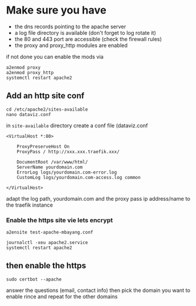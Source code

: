 
# Make sure you have 

- the dns records pointing to the apache server
- a log file directory is available (don't forget to log rotate it)
- the 80 and 443 port are accessible (check the firewall rules)
- the proxy and proxy_http modules are enabled

if not done you can enable the mods via 

```
a2enmod proxy
a2enmod proxy_http
systemctl restart apache2
```

## Add an http site conf

```
cd /etc/apache2/sites-available
nano dataviz.conf
```

in `site-available` directory create a conf file (dataviz.conf


```
<VirtualHost *:80>

    ProxyPreserveHost On
    ProxyPass / http://xxx.xxx.traefik.xxx/

    DocumentRoot /var/www/html/
    ServerName yourdomain.com
    ErrorLog logs/yourdomain.com-error.log
    CustomLog logs/yourdomain.com-access.log common

</VirtualHost>
```

adapt the log path, yourdomain.com and the proxy pass ip address/name to the traefik instance

### Enable the https site vie lets encrypt

```
a2ensite test-apache-mbayang.conf 

journalctl -xeu apache2.service
systemctl restart apache2
```

## then enable the https

```
sudo certbot --apache 
```
answer the questions (email, contact info) then pick the domain you want to enable
rince and repeat for the other domains
